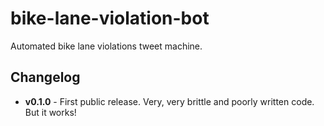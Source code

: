 bike-lane-violation-bot
=======================

Automated bike lane violations tweet machine.


Changelog
---------

- **v0.1.0** - First public release. Very, very brittle and poorly written code. But it works!